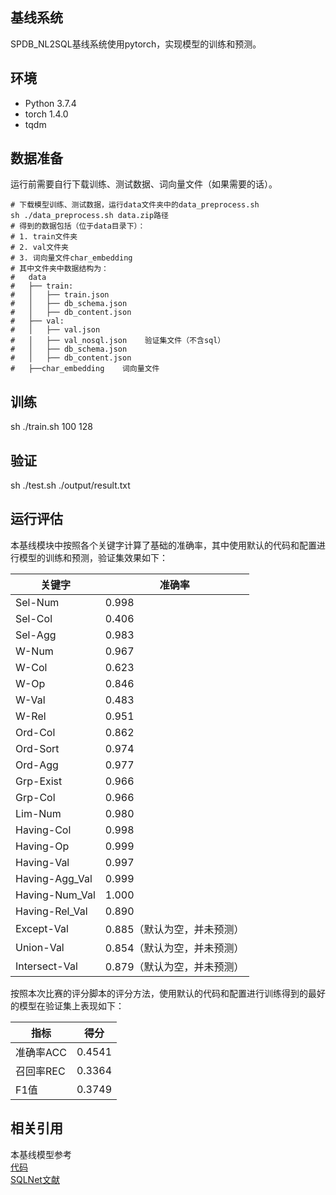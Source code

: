 ## 基线系统

SPDB_NL2SQL基线系统使用pytorch，实现模型的训练和预测。

## 环境

 - Python 3.7.4
 - torch 1.4.0
 - tqdm

## 数据准备

运行前需要自行下载训练、测试数据、词向量文件（如果需要的话）。

```
# 下载模型训练、测试数据，运行data文件夹中的data_preprocess.sh
sh ./data_preprocess.sh data.zip路径
# 得到的数据包括（位于data目录下）：
# 1. train文件夹
# 2. val文件夹
# 3. 词向量文件char_embedding
# 其中文件夹中数据结构为：
#   data
#   ├── train:
#   │   ├── train.json
#   │   ├── db_schema.json
#   │   ├── db_content.json
#   ├── val:
#   │   ├── val.json
#   │   ├── val_nosql.json    验证集文件（不含sql）
#   │   ├── db_schema.json
#   │   ├── db_content.json
#   ├──char_embedding    词向量文件

```

## 训练
sh ./train.sh 100 128

## 验证
sh ./test.sh ./output/result.txt

## 运行评估
本基线模块中按照各个关键字计算了基础的准确率，其中使用默认的代码和配置进行模型的训练和预测，验证集效果如下：

|       关键字           |       准确率       |
|---------------------- |------------------ |
|       Sel-Num         |       0.998       |
|       Sel-Col         |       0.406       |
|       Sel-Agg         |       0.983       |
|       W-Num           |       0.967       |
|       W-Col           |       0.623       |
|       W-Op            |       0.846       |
|       W-Val           |       0.483       |
|       W-Rel           |       0.951       |
|       Ord-Col         |       0.862       |
|       Ord-Sort        |       0.974       |
|       Ord-Agg         |       0.977       |
|       Grp-Exist       |       0.966       |
|       Grp-Col         |       0.966       |
|       Lim-Num         |       0.980       |
|       Having-Col      |       0.998       |
|       Having-Op       |       0.999       |
|       Having-Val      |       0.997       |
|       Having-Agg_Val  |       0.999       |
|       Having-Num_Val  |       1.000       |
|       Having-Rel_Val  |       0.890       |
|       Except-Val      |       0.885（默认为空，并未预测）|
|       Union-Val       |       0.854（默认为空，并未预测）|
|       Intersect-Val   |       0.879（默认为空，并未预测）|


按照本次比赛的评分脚本的评分方法，使用默认的代码和配置进行训练得到的最好的模型在验证集上表现如下：

| 指标             | 得分           |
|--------------   |-------------- |
| 准确率ACC        | 0.4541        |
| 召回率REC        | 0.3364        |
| F1值            | 0.3749        |

## 相关引用
本基线模型参考 
<br><a href="https://github.com/xiaojunxu/SQLNet">代码</a>
<br><a href="https://arxiv.org/abs/1711.04436">SQLNet文献</a>
